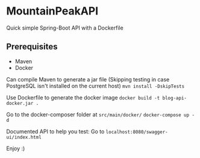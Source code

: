# MountainPeakAPI
Quick simple Spring-Boot API with a Dockerfile

## Prerequisites
- Maven
- Docker

Can compile Maven to generate a jar file (Skipping testing in case PostgreSQL isn't installed on the current host)
```mvn install -DskipTests```

Use Dockerfile to generate the docker image
```docker build -t blog-api-docker.jar .```

Go to the docker-composer folder at `src/main/docker/`
```docker-compose up -d```

Documented API to help you test: 
Go to `localhost:8080/swagger-ui/index.html`

Enjoy :)
